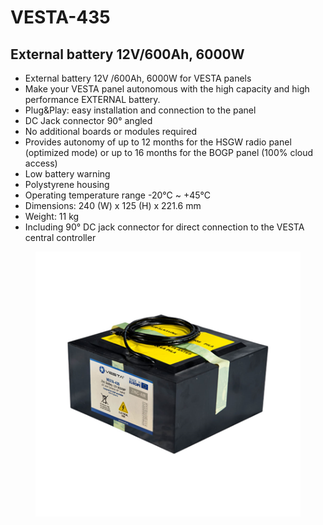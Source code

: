 # VESTA-435

## External battery 12V/600Ah, 6000W

* External battery 12V /600Ah, 6000W for VESTA panels
* Make your VESTA panel autonomous with the high capacity and high performance EXTERNAL battery.
* Plug\&Play: easy installation and connection to the panel
* DC Jack connector 90° angled
* No additional boards or modules required
* Provides autonomy of up to 12 months for the HSGW radio panel (optimized mode) or up to 16 months for the BOGP panel (100% cloud access)
* Low battery warning
* Polystyrene housing
* Operating temperature range -20°C \~ +45°C
* Dimensions: 240 (W) x 125 (H) x 221.6 mm
* Weight: 11 kg
* Including 90° DC jack connector for direct connection to the VESTA central controller

<figure><img src=".gitbook/assets/image (4) (1) (1).png" alt=""><figcaption></figcaption></figure>
